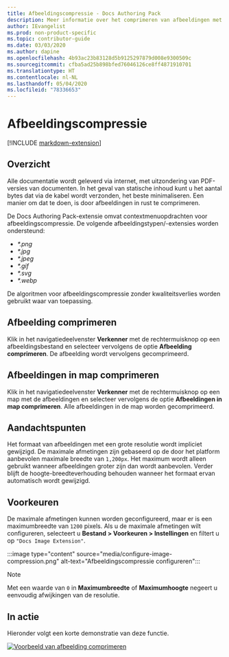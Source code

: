 ```yaml
---
title: Afbeeldingscompressie - Docs Authoring Pack
description: Meer informatie over het comprimeren van afbeeldingen met het Docs Authoring Pack, en de Visual Studio Code-extensie.
author: IEvangelist
ms.prod: non-product-specific
ms.topic: contributor-guide
ms.date: 03/03/2020
ms.author: dapine
ms.openlocfilehash: 4b93ac23b83128d5b9125297879d008e9300509c
ms.sourcegitcommit: cfba5ad25b898bfed76046126ce8ff4871910701
ms.translationtype: HT
ms.contentlocale: nl-NL
ms.lasthandoff: 05/04/2020
ms.locfileid: "78336653"
---
```

# <a name="image-compression"></a>Afbeeldingscompressie

[!INCLUDE [markdown-extension](includes/image-extension.md)]

## <a name="summary"></a>Overzicht

Alle documentatie wordt geleverd via internet, met uitzondering van PDF-versies van documenten. In het geval van statische inhoud kunt u het aantal bytes dat via de kabel wordt verzonden, het beste minimaliseren. Een manier om dat te doen, is door afbeeldingen in rust te comprimeren.

De Docs Authoring Pack-extensie omvat contextmenuopdrachten voor afbeeldingscompressie. De volgende afbeeldingstypen/-extensies worden ondersteund:

* *\*.png*
* *\*.jpg*
* *\*.jpeg*
* *\*.gif*
* *\*.svg*
* *\*.webp*

De algoritmen voor afbeeldingscompressie zonder kwaliteitsverlies worden gebruikt waar van toepassing.

## <a name="compress-image"></a>Afbeelding comprimeren

Klik in het navigatiedeelvenster **Verkenner** met de rechtermuisknop op een afbeeldingsbestand en selecteer vervolgens de optie **Afbeelding comprimeren**. De afbeelding wordt vervolgens gecomprimeerd.

## <a name="compress-images-in-folder"></a>Afbeeldingen in map comprimeren

Klik in het navigatiedeelvenster **Verkenner** met de rechtermuisknop op een map met de afbeeldingen en selecteer vervolgens de optie **Afbeeldingen in map comprimeren**. Alle afbeeldingen in de map worden gecomprimeerd.

## <a name="considerations"></a>Aandachtspunten

Het formaat van afbeeldingen met een grote resolutie wordt impliciet gewijzigd. De maximale afmetingen zijn gebaseerd op de door het platform aanbevolen maximale breedte van `1,200px`. Het maximum wordt alleen gebruikt wanneer afbeeldingen groter zijn dan wordt aanbevolen. Verder blijft de hoogte-breedteverhouding behouden wanneer het formaat ervan automatisch wordt gewijzigd.

## <a name="preferences"></a>Voorkeuren

De maximale afmetingen kunnen worden geconfigureerd, maar er is een maximumbreedte van `1200` pixels. Als u de maximale afmetingen wilt configureren, selecteert u **Bestand > Voorkeuren > Instellingen** en filtert u op `"Docs Image Extension"`.

:::image type="content" source="media/configure-image-compression.png" alt-text="Afbeeldingscompressie configureren":::

> [!NOTE]
> Met een waarde van `0` in **Maximumbreedte** of **Maximumhoogte** negeert u eenvoudig afwijkingen van de resolutie.

## <a name="in-action"></a>In actie

Hieronder volgt een korte demonstratie van deze functie.

[![Voorbeeld van afbeelding comprimeren](media/compress-image.gif)](media/compress-image.gif#lightbox)
